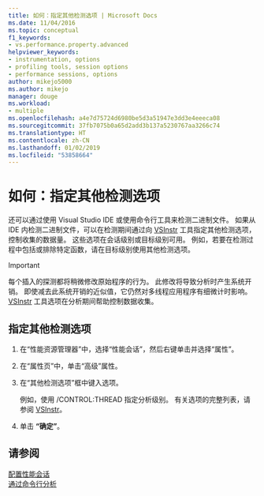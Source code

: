 ```yaml
---
title: 如何：指定其他检测选项 | Microsoft Docs
ms.date: 11/04/2016
ms.topic: conceptual
f1_keywords:
- vs.performance.property.advanced
helpviewer_keywords:
- instrumentation, options
- profiling tools, session options
- performance sessions, options
author: mikejo5000
ms.author: mikejo
manager: douge
ms.workload:
- multiple
ms.openlocfilehash: a4e7d75724d6980be5d3a51947e3dd3e4eeeca08
ms.sourcegitcommit: 37fb7075b0a65d2add3b137a5230767aa3266c74
ms.translationtype: HT
ms.contentlocale: zh-CN
ms.lasthandoff: 01/02/2019
ms.locfileid: "53858664"
---
```

# <a name="how-to-specify-additional-instrumentation-options"></a>如何：指定其他检测选项

还可以通过使用 Visual Studio IDE 或使用命令行工具来检测二进制文件。 如果从 IDE 内检测二进制文件，可以在检测期间通过向 [VSInstr](../profiling/vsinstr.md) 工具指定其他检测选项，控制收集的数据量。 这些选项在会话级别或目标级别可用。 例如，若要在检测过程中包括或排除特定函数，请在目标级别使用其他检测选项。

> [!IMPORTANT]
> 每个插入的探测都将稍微修改原始程序的行为。 此修改将导致分析时产生系统开销。 即使减去此系统开销的近似值，它仍然对多线程应用程序有细微计时影响。 [VSInstr](../profiling/vsinstr.md) 工具选项在分析期间帮助控制数据收集。

## <a name="to-specify-additional-instrumentation-option"></a>指定其他检测选项

1. 在“性能资源管理器”中，选择“性能会话”，然后右键单击并选择“属性”。

2. 在“属性页”中，单击“高级”属性。

3. 在“其他检测选项”框中键入选项。

     例如，使用 /CONTROL:THREAD 指定分析级别。 有关选项的完整列表，请参阅 [VSInstr](../profiling/vsinstr.md)。

4. 单击 **“确定”**。

## <a name="see-also"></a>请参阅

[配置性能会话](../profiling/configuring-performance-sessions.md)  
[通过命令行分析](../profiling/using-the-profiling-tools-from-the-command-line.md)